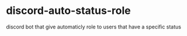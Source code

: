 # discord-auto-status-role
discord bot that give automaticly role to users that have a specific status 
